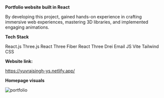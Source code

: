 **Portfolio website built in React**

By developing this project, gained hands-on experience in crafting immersive web experiences, mastering 3D libraries, and implemented engaging animations. 

**Tech Stack**

React.js
Three.js
React Three Fiber
React Three Drei
Email JS
Vite
Tailwind CSS

**Website link:**

https://yuvrajsingh-ys.netlify.app/

**Homepage visuals**

![portfolio](https://github.com/Yuvraj3079/3DPortfolio/assets/20551371/d206dfcc-be3e-45fc-ba1a-623c17c31176)

